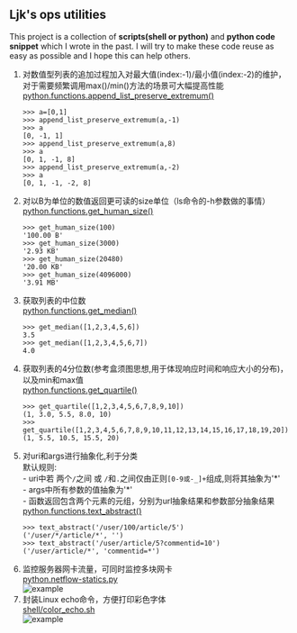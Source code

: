 ## Ljk's ops utilities

This project is a collection of **scripts(shell or python)** and **python code snippet** which I wrote in the past. I will try to make these code reuse as easy as possible and I hope this can help others.


1. 对数值型列表的追加过程加入对最大值(index:-1)/最小值(index:-2)的维护， 对于需要频繁调用max()/min()方法的场景可大幅提高性能  
    [python.functions.append_list_preserve_extremum()](https://github.com/jkklee/Ljk-ops-utilities/blob/master/python/functions.py#L23)
    ```
    >>> a=[0,1]
	>>> append_list_preserve_extremum(a,-1)
	>>> a
	[0, -1, 1]
	>>> append_list_preserve_extremum(a,8)
	>>> a
	[0, 1, -1, 8]
	>>> append_list_preserve_extremum(a,-2)
	>>> a
	[0, 1, -1, -2, 8]
    ```
2. 对以B为单位的数值返回更可读的size单位（ls命令的-h参数做的事情）  
    [python.functions.get_human_size()](https://github.com/jkklee/Ljk-ops-utilities/blob/master/python/functions.py#L43)
    ```
    >>> get_human_size(100)
	'100.00 B'
	>>> get_human_size(3000)
	'2.93 KB'
	>>> get_human_size(20480)
	'20.00 KB'
	>>> get_human_size(4096000)
	'3.91 MB'
    ```
3. 获取列表的中位数  
    [python.functions.get_median()](https://github.com/jkklee/Ljk-ops-utilities/blob/master/python/functions.py#L1)
    ```
    >>> get_median([1,2,3,4,5,6])
	3.5
	>>> get_median([1,2,3,4,5,6,7])
	4.0
    ```
4. 获取列表的4分位数(参考盒须图思想,用于体现响应时间和响应大小的分布)，以及min和max值  
    [python.functions.get_quartile()](https://github.com/jkklee/Ljk-ops-utilities/blob/master/python/functions.py#L7)
    ```
    >>> get_quartile([1,2,3,4,5,6,7,8,9,10])
	(1, 3.0, 5.5, 8.0, 10)
	>>> get_quartile([1,2,3,4,5,6,7,8,9,10,11,12,13,14,15,16,17,18,19,20])
	(1, 5.5, 10.5, 15.5, 20)
    ```
5. 对uri和args进行抽象化,利于分类  
        默认规则:  
        - uri中若 两个`/`之间 或 `/`和`.`之间仅由正则`[0-9或-_]+`组成,则将其抽象为'\*'  
        - args中所有参数的值抽象为'\*'  
        - 函数返回包含两个元素的元组，分别为url抽象结果和参数部分抽象结果  
    [python.functions.text_abstract()](https://github.com/jkklee/Ljk-ops-utilities/blob/master/python/functions.py#L58)
    ```
    >>> text_abstract('/user/100/article/5')
	('/user/*/article/*', '')
	>>> text_abstract('/user/article/5?commentid=10')
	('/user/article/*', 'commentid=*')
    ```
 6. 监控服务器网卡流量，可同时监控多块网卡  
     [python.netflow-statics.py](https://github.com/jkklee/Ljk-ops-utilities/blob/master/python/netflow-statics.py)   
     ![example](https://s2.51cto.com/wyfs02/M02/81/FC/wKioL1dGu5HDfYfbAABaNXTdogo428.png)  
 7. 封装Linux echo命令，方便打印彩色字体   
     [shell/color_echo.sh](https://github.com/jkklee/Ljk-ops-utilities/blob/master/shell/color_echo.sh)  
     ![example](https://img-blog.csdnimg.cn/20200705092753329.png)   

 
